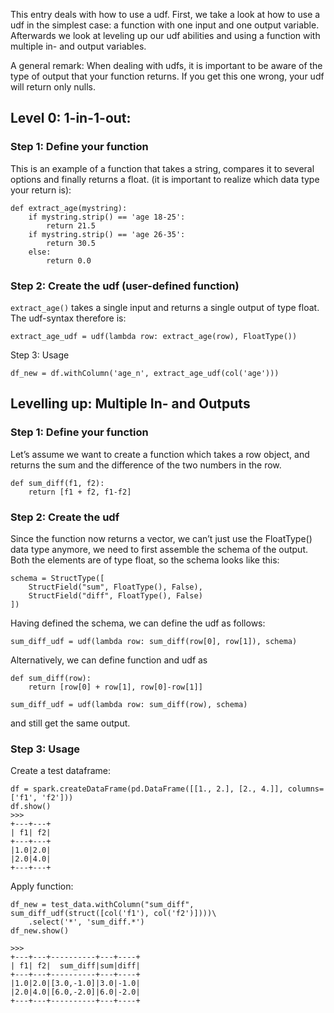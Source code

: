 This entry deals with how to use a udf. First, we take a look at how to use a udf in the simplest case: a function with one
input and one output variable. Afterwards we look at leveling up our udf abilities and using a function with multiple in- and 
output variables.

A general remark: When dealing with udfs, it is important to be aware of the type of output that your function returns. If you get this 
one wrong, your udf will return only nulls.

## Level 0: 1-in-1-out:
### Step 1: Define your function
This is an example of a function that takes a string, compares it to several options and finally returns a float.  (it is important to realize which data type your return is):

```
def extract_age(mystring):
    if mystring.strip() == 'age 18-25':
        return 21.5
    if mystring.strip() == 'age 26-35':
        return 30.5
    else:
        return 0.0
```

### Step 2: Create the udf (user-defined function)
`extract_age()` takes a single input and returns a single output of type float. The udf-syntax therefore is:
```
extract_age_udf = udf(lambda row: extract_age(row), FloatType())
```
Step 3: Usage
```
df_new = df.withColumn('age_n', extract_age_udf(col('age')))
```

## Levelling up: Multiple In- and Outputs

### Step 1: Define your function
Let’s assume we want to create a function which takes a row object, and returns the sum and the difference  of the two numbers in the row. 

```
def sum_diff(f1, f2):
	return [f1 + f2, f1-f2]
```

### Step 2: Create the udf
Since the function now returns a vector, we can’t just use the FloatType() data type anymore, we need to first assemble the schema of the output. Both the elements are of type float, so the schema looks like this:

```
schema = StructType([
    StructField("sum", FloatType(), False),
    StructField("diff", FloatType(), False)
])
```

Having defined the schema, we can define the udf as follows:
```
sum_diff_udf = udf(lambda row: sum_diff(row[0], row[1]), schema)
```

Alternatively, we can define function and udf as
```
def sum_diff(row):
	return [row[0] + row[1], row[0]-row[1]]
	
sum_diff_udf = udf(lambda row: sum_diff(row), schema)
```
and still get the same output.


### Step 3: Usage
Create a test dataframe:
```
df = spark.createDataFrame(pd.DataFrame([[1., 2.], [2., 4.]], columns=['f1', 'f2']))
df.show()
>>>
+---+---+
| f1| f2|
+---+---+
|1.0|2.0|
|2.0|4.0|
+---+---+
```

Apply function:
```
df_new = test_data.withColumn("sum_diff", sum_diff_udf(struct([col('f1'), col('f2')])))\
	.select('*', 'sum_diff.*')
df_new.show()

>>>
+---+---+----------+---+----+
| f1| f2|  sum_diff|sum|diff|
+---+---+----------+---+----+
|1.0|2.0|[3.0,-1.0]|3.0|-1.0|
|2.0|4.0|[6.0,-2.0]|6.0|-2.0|
+---+---+----------+---+----+

```



